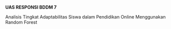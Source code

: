 **UAS RESPONSI BDDM 7**

Analisis Tingkat Adaptabilitas Siswa dalam Pendidikan Online Menggunakan Random Forest
